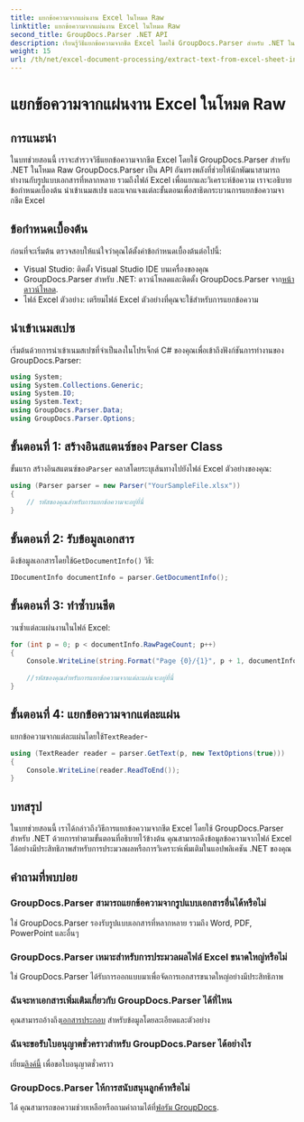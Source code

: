 ```yaml
---
title: แยกข้อความจากแผ่นงาน Excel ในโหมด Raw
linktitle: แยกข้อความจากแผ่นงาน Excel ในโหมด Raw
second_title: GroupDocs.Parser .NET API
description: เรียนรู้วิธีแยกข้อความจากชีต Excel โดยใช้ GroupDocs.Parser สำหรับ .NET ในบทช่วยสอนที่ครอบคลุมนี้ ดาวน์โหลดและเริ่มแยกวิเคราะห์
weight: 15
url: /th/net/excel-document-processing/extract-text-from-excel-sheet-in-raw-mode/
---
```


# แยกข้อความจากแผ่นงาน Excel ในโหมด Raw

## การแนะนำ
ในบทช่วยสอนนี้ เราจะสำรวจวิธีแยกข้อความจากชีต Excel โดยใช้ GroupDocs.Parser สำหรับ .NET ในโหมด Raw GroupDocs.Parser เป็น API อันทรงพลังที่ช่วยให้นักพัฒนาสามารถทำงานกับรูปแบบเอกสารที่หลากหลาย รวมถึงไฟล์ Excel เพื่อแยกและวิเคราะห์ข้อความ เราจะอธิบายข้อกำหนดเบื้องต้น นำเข้าเนมสเปซ และแจกแจงแต่ละขั้นตอนเพื่อสาธิตกระบวนการแยกข้อความจากชีต Excel
## ข้อกำหนดเบื้องต้น
ก่อนที่จะเริ่มต้น ตรวจสอบให้แน่ใจว่าคุณได้ตั้งค่าข้อกำหนดเบื้องต้นต่อไปนี้:
- Visual Studio: ติดตั้ง Visual Studio IDE บนเครื่องของคุณ
-  GroupDocs.Parser สำหรับ .NET: ดาวน์โหลดและติดตั้ง GroupDocs.Parser จาก[หน้าดาวน์โหลด](https://releases.groupdocs.com/parser/net/).
- ไฟล์ Excel ตัวอย่าง: เตรียมไฟล์ Excel ตัวอย่างที่คุณจะใช้สำหรับการแยกข้อความ

## นำเข้าเนมสเปซ
เริ่มต้นด้วยการนำเข้าเนมสเปซที่จำเป็นลงในโปรเจ็กต์ C# ของคุณเพื่อเข้าถึงฟังก์ชันการทำงานของ GroupDocs.Parser:
```csharp
using System;
using System.Collections.Generic;
using System.IO;
using System.Text;
using GroupDocs.Parser.Data;
using GroupDocs.Parser.Options;
```
## ขั้นตอนที่ 1: สร้างอินสแตนซ์ของ Parser Class
 ขั้นแรก สร้างอินสแตนซ์ของ`Parser` คลาสโดยระบุเส้นทางไปยังไฟล์ Excel ตัวอย่างของคุณ:
```csharp
using (Parser parser = new Parser("YourSampleFile.xlsx"))
{
    // รหัสของคุณสำหรับการแยกข้อความจะอยู่ที่นี่
}
```
## ขั้นตอนที่ 2: รับข้อมูลเอกสาร
 ดึงข้อมูลเอกสารโดยใช้`GetDocumentInfo()` วิธี:
```csharp
IDocumentInfo documentInfo = parser.GetDocumentInfo();
```
## ขั้นตอนที่ 3: ทำซ้ำบนชีต
วนซ้ำแต่ละแผ่นงานในไฟล์ Excel:
```csharp
for (int p = 0; p < documentInfo.RawPageCount; p++)
{
    Console.WriteLine(string.Format("Page {0}/{1}", p + 1, documentInfo.RawPageCount));
    
    //รหัสของคุณสำหรับการแยกข้อความจากแต่ละแผ่นจะอยู่ที่นี่
}
```
## ขั้นตอนที่ 4: แยกข้อความจากแต่ละแผ่น
 แยกข้อความจากแต่ละแผ่นโดยใช้`TextReader`-
```csharp
using (TextReader reader = parser.GetText(p, new TextOptions(true)))
{
    Console.WriteLine(reader.ReadToEnd());
}
```

## บทสรุป
ในบทช่วยสอนนี้ เราได้กล่าวถึงวิธีการแยกข้อความจากชีต Excel โดยใช้ GroupDocs.Parser สำหรับ .NET ด้วยการทำตามขั้นตอนที่อธิบายไว้ข้างต้น คุณสามารถดึงข้อมูลข้อความจากไฟล์ Excel ได้อย่างมีประสิทธิภาพสำหรับการประมวลผลหรือการวิเคราะห์เพิ่มเติมในแอปพลิเคชัน .NET ของคุณ

## คำถามที่พบบ่อย
### GroupDocs.Parser สามารถแยกข้อความจากรูปแบบเอกสารอื่นได้หรือไม่
ใช่ GroupDocs.Parser รองรับรูปแบบเอกสารที่หลากหลาย รวมถึง Word, PDF, PowerPoint และอื่นๆ
### GroupDocs.Parser เหมาะสำหรับการประมวลผลไฟล์ Excel ขนาดใหญ่หรือไม่
ใช่ GroupDocs.Parser ได้รับการออกแบบมาเพื่อจัดการเอกสารขนาดใหญ่อย่างมีประสิทธิภาพ
### ฉันจะหาเอกสารเพิ่มเติมเกี่ยวกับ GroupDocs.Parser ได้ที่ไหน
 คุณสามารถอ้างถึง[เอกสารประกอบ](https://tutorials.groupdocs.com/parser/net/) สำหรับข้อมูลโดยละเอียดและตัวอย่าง
### ฉันจะขอรับใบอนุญาตชั่วคราวสำหรับ GroupDocs.Parser ได้อย่างไร
 เยี่ยม[ลิงค์นี้](https://purchase.groupdocs.com/temporary-license/) เพื่อขอใบอนุญาตชั่วคราว
### GroupDocs.Parser ให้การสนับสนุนลูกค้าหรือไม่
ได้ คุณสามารถขอความช่วยเหลือหรือถามคำถามได้ที่[ฟอรัม GroupDocs](https://forum.groupdocs.com/c/parser/17).
